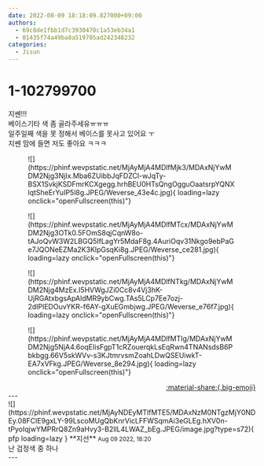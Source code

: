```yaml
---
date: 2022-08-09 18:18:09.827000+09:00
authors:
  - 69c8de1fbb1d7c3930470c1a53eb34a1
  - 01435f74a49ba8a519705ad242348232
categories:
  - Jisun
---
```


# 1-102799700

<div class="post-container" markdown="1">
<div class="content-container md-sidebar__scrollwrap" markdown="1">

지쎈!!!<br>베이스기타 색 좀 골라주세유ㅠㅠㅠ<br>일주일째 색을 못 정해서 베이스를 못사고 있어요 ㅜ<br>지쎈 맘에 들면 저도 좋아요 ㅋㅋㅋ
<figure markdown="1">
![](https://phinf.wevpstatic.net/MjAyMjA4MDlfMjk3/MDAxNjYwMDM2Njg3NjIx.Mba6ZUibbJqFDZCl-wJqTy-BSX1SvkjKSDFmrKCXgegg.hrhBEU0HTsQngOgguOaatsrpYQNXlqtSheErYuIP5l8g.JPEG/Weverse_43e4c.jpg){ loading=lazy onclick="openFullscreen(this)"}
</figure>

<figure markdown="1">
![](https://phinf.wevpstatic.net/MjAyMjA4MDlfMTcx/MDAxNjYwMDM2Njg3OTk0.5FOmS8qjCqnW8o-tAJoQvW3W2LBGQ5IfLagYr5MdaF8g.4AuriOqv31Nkgo9ebPaGe7JQONeEZMa2K3KlpGsqKi8g.JPEG/Weverse_ce281.jpg){ loading=lazy onclick="openFullscreen(this)"}
</figure>

<figure markdown="1">
![](https://phinf.wevpstatic.net/MjAyMjA4MDlfNTkg/MDAxNjYwMDM2Njg4MzEx.I5HVWgJZi0Cc8v4Vj3hK-UjRGAtxbgsApAldMR9ybCwg.TAs5LCp7Ee7ozj-2dIPlEDOuvYKR-f6AY-gXuEGmbjwg.JPEG/Weverse_e76f7.jpg){ loading=lazy onclick="openFullscreen(this)"}
</figure>

<figure markdown="1">
![](https://phinf.wevpstatic.net/MjAyMjA4MDlfMTIg/MDAxNjYwMDM2Njg5NjA4.6oqEIisFgpT1cRZouerqkLsEqRwn4TNANsdsB6Pbkbgg.66V5skWVv-s3KJtmrvsmZoahLDwQSEUiwkT-EA7xVFkg.JPEG/Weverse_8e294.jpg){ loading=lazy onclick="openFullscreen(this)"}
</figure>


</div>
</div>

<div style="text-align: right;" markdown="1">
<a href="https://weverse.io/fromis9/fanpost/1-102799700" style="text-align: right;">:material-share:{.big-emoji}</a>
</div>
---

<div class="comments-container md-sidebar__scrollwrap" markdown="1">
<div class="comment" markdown="1">
<div class='id-container' markdown="1">
![](https://phinf.wevpstatic.net/MjAyNDEyMTlfMTE5/MDAxNzM0NTgzMjY0NDEy.08FClE9gxLY-99LscoMUgQbKnrVicLFFWSqmAi3eGLEg.hXV0n-tPyoIqjwYMPRrQ8Zn9aHvy3-B2llL4LWAZ_bEg.JPEG/image.jpg?type=s72){ pfp loading=lazy }
**<span class="artist">지선</span>** <small>Aug 09 2022, 18:20</small><br>
</div>
<div class='comment-body' markdown="1">
난 검정색 중 하나
</div>
</div>
</div>
---
